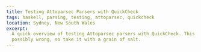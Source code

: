 ```yaml
---
title: Testing Attoparsec Parsers with QuickCheck
tags: haskell, parsing, testing, attoparsec, quickcheck
location: Sydney, New South Wales
excerpt: 
  A quick overview of testing Attoparsec parsers with QuickCheck. This is
  possibly wrong, so take it with a grain of salt.
---
```

